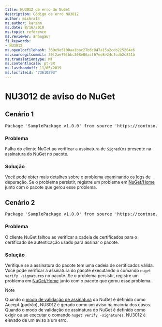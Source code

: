 ```yaml
---
title: NU3012 de erro do NuGet
description: Código de erro NU3012
author: mishra14
ms.author: karann
ms.date: 8/16/2018
ms.topic: reference
ms.reviewer: anangaur
f1_keywords:
- NU3012
ms.openlocfilehash: 369e9e5100aa1bac27b6c847a15a2ceb225264e6
ms.sourcegitcommit: 39f2ae79fbbc308e06acf67ee8e24cfcdb2c831b
ms.translationtype: MT
ms.contentlocale: pt-BR
ms.lasthandoff: 11/05/2019
ms.locfileid: "73610293"
---
```

# <a name="nuget-warning-nu3012"></a>NU3012 de aviso do NuGet

## <a name="scenario-1"></a>Cenário 1

<pre>Package 'SamplePackage v1.0.0' from source 'https://contoso.com/index.json': The primary signature validation failed.</pre>

### <a name="issue"></a>Problema

Falha do cliente NuGet ao verificar a assinatura de `SignedCms` presente na assinatura do NuGet no pacote.


### <a name="solution"></a>Solução

Você pode obter mais detalhes sobre o problema examinando os logs de depuração. Se o problema persistir, registre um problema em [NuGet/Home](https://github.com/NuGet/Home/issues) junto com o pacote que gerou esse problema.



## <a name="scenario-2"></a>Cenário 2

<pre>Package 'SamplePackage v1.0.0' from source 'https://contoso.com/index.json': The primary signature found a chain building issue:  A certificate chain processed, but terminated in a root certificate which is not trusted by the trust provider.</pre>

### <a name="issue"></a>Problema

O cliente NuGet falhou ao verificar a cadeia de certificados para o certificado de autenticação usado para assinar o pacote.


### <a name="solution"></a>Solução

Verifique se a assinatura do pacote tem uma cadeia de certificados válida. Você pode verificar a assinatura do pacote executando o comando `nuget verify -signatures` no pacote. Se o problema persistir, registre um problema em [NuGet/Home](https://github.com/NuGet/Home/issues) junto com o pacote que gerou esse problema.


> [!Note]
> Quando o [modo de validação de assinatura](https://docs.microsoft.com/nuget/consume-packages/installing-signed-packages#configure-package-signature-requirements) do NuGet é definido como Accept (padrão), NU3012 é gerado como um aviso na maioria dos casos. Quando o modo de validação de assinatura do NuGet é definido como exigir ou ao executar o comando `nuget verify -signatures`, NU3012 é elevado de um aviso a um erro. 

